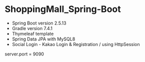 # ShoppingMall_Spring-Boot

* Spring Boot version 2.5.13
* Gradle version 7.4.1
* Thymeleaf template
* Spring Data JPA with MySQL8
* Social Login - Kakao Login & Registration / using HttpSession

server.port = 9090
